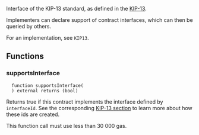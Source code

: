 
Interface of the KIP-13 standard, as defined in the
[KIP-13](http://kips.klaytn.com/KIPs/kip-13-interface_query_standard).

Implementers can declare support of contract interfaces, which can then be
queried by others.

For an implementation, see `KIP13`.



## Functions
### supportsInterface
```solidity
  function supportsInterface(
  ) external returns (bool)
```

Returns true if this contract implements the interface defined by
`interfaceId`. See the corresponding
[KIP-13 section](http://kips.klaytn.com/KIPs/kip-13-interface_query_standard#how-interface-identifiers-are-defined)
to learn more about how these ids are created.

This function call must use less than 30 000 gas.


